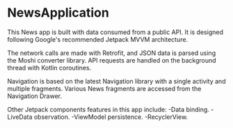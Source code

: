 # NewsApplication

This News app is built with data consumed from a public API.
It is designed following Google's recommended Jetpack MVVM architecture.

The network calls are made with Retrofit, and JSON data is parsed using the Moshi converter library.
API requests are handled on the background thread with Kotlin coroutines.

Navigation is based on the latest Navigation library with a single activity and multiple fragments. 
Various News fragments are accessed from the Navigation Drawer.

Other Jetpack components features in this app include:
-Data binding.
-LiveData observation.
-ViewModel persistence.
-RecyclerView.

